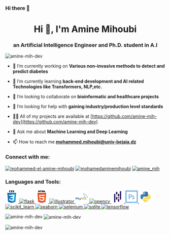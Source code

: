 ### Hi there 👋

<h1 align="center">Hi 👋, I'm Amine Mihoubi</h1>
<h3 align="center">an Artificial Intelligence Engineer and Ph.D. student in A.I</h3>

<p align="left"> <img src="https://komarev.com/ghpvc/?username=amine-mih-dev&label=Profile%20views&color=0e75b6&style=flat" alt="amine-mih-dev" /> </p>

- 🔭 I’m currently working on **Various non-invasive methods to detect and predict diabetes**

- 🌱 I’m currently learning **back-end development and AI related Technologies like Transformers, NLP,etc.**

- 👯 I’m looking to collaborate on **bioinformatic and healthcare projects**

- 🤝 I’m looking for help with **gaining industry/production level standards**

- 👨‍💻 All of my projects are available at [https://github.com/amine-mih-dev](https://github.com/amine-mih-dev)

- 💬 Ask me about **Machine Learning and Deep Learning**

- 📫 How to reach me **mohammed.mihoubi@univ-bejaia.dz**

<h3 align="left">Connect with me:</h3>
<p align="left">
<a href="https://linkedin.com/in/mohammed-el-amine-mihoubi" target="blank"><img align="center" src="https://raw.githubusercontent.com/rahuldkjain/github-profile-readme-generator/master/src/images/icons/Social/linked-in-alt.svg" alt="mohammed-el-amine-mihoubi" height="30" width="40" /></a>
<a href="https://kaggle.com/mohamedaminemihoubi" target="blank"><img align="center" src="https://raw.githubusercontent.com/rahuldkjain/github-profile-readme-generator/master/src/images/icons/Social/kaggle.svg" alt="mohamedaminemihoubi" height="30" width="40" /></a>
<a href="https://instagram.com/amine_mih" target="blank"><img align="center" src="https://raw.githubusercontent.com/rahuldkjain/github-profile-readme-generator/master/src/images/icons/Social/instagram.svg" alt="amine_mih" height="30" width="40" /></a>
</p>

<h3 align="left">Languages and Tools:</h3>
<p align="left"> <a href="https://www.w3schools.com/css/" target="_blank" rel="noreferrer"> <img src="https://raw.githubusercontent.com/devicons/devicon/master/icons/css3/css3-original-wordmark.svg" alt="css3" width="40" height="40"/> </a>  <a href="https://flask.palletsprojects.com/" target="_blank" rel="noreferrer"> <img src="https://www.vectorlogo.zone/logos/pocoo_flask/pocoo_flask-icon.svg" alt="flask" width="40" height="40"/> </a> <a href="https://www.w3.org/html/" target="_blank" rel="noreferrer"> <img src="https://raw.githubusercontent.com/devicons/devicon/master/icons/html5/html5-original-wordmark.svg" alt="html5" width="40" height="40"/> </a> <a href="https://www.adobe.com/in/products/illustrator.html" target="_blank" rel="noreferrer"> <img src="https://www.vectorlogo.zone/logos/adobe_illustrator/adobe_illustrator-icon.svg" alt="illustrator" width="40" height="40"/> </a> <a href="https://www.mysql.com/" target="_blank" rel="noreferrer"> <img src="https://raw.githubusercontent.com/devicons/devicon/master/icons/mysql/mysql-original-wordmark.svg" alt="mysql" width="40" height="40"/> </a> <a href="https://opencv.org/" target="_blank" rel="noreferrer"> <img src="https://www.vectorlogo.zone/logos/opencv/opencv-icon.svg" alt="opencv" width="40" height="40"/> </a> <a href="https://pandas.pydata.org/" target="_blank" rel="noreferrer"> <img src="https://raw.githubusercontent.com/devicons/devicon/2ae2a900d2f041da66e950e4d48052658d850630/icons/pandas/pandas-original.svg" alt="pandas" width="40" height="40"/> </a> <a href="https://www.photoshop.com/en" target="_blank" rel="noreferrer"> <img src="https://raw.githubusercontent.com/devicons/devicon/master/icons/photoshop/photoshop-line.svg" alt="photoshop" width="40" height="40"/> </a> <a href="https://www.python.org" target="_blank" rel="noreferrer"> <img src="https://raw.githubusercontent.com/devicons/devicon/master/icons/python/python-original.svg" alt="python" width="40" height="40"/> </a> <a href="https://scikit-learn.org/" target="_blank" rel="noreferrer"> <img src="https://upload.wikimedia.org/wikipedia/commons/0/05/Scikit_learn_logo_small.svg" alt="scikit_learn" width="40" height="40"/> </a> <a href="https://seaborn.pydata.org/" target="_blank" rel="noreferrer"> <img src="https://seaborn.pydata.org/_images/logo-mark-lightbg.svg" alt="seaborn" width="40" height="40"/> </a> <a href="https://www.selenium.dev" target="_blank" rel="noreferrer"> <img src="https://raw.githubusercontent.com/detain/svg-logos/780f25886640cef088af994181646db2f6b1a3f8/svg/selenium-logo.svg" alt="selenium" width="40" height="40"/> </a> <a href="https://www.sqlite.org/" target="_blank" rel="noreferrer"> <img src="https://www.vectorlogo.zone/logos/sqlite/sqlite-icon.svg" alt="sqlite" width="40" height="40"/> </a> <a href="https://www.tensorflow.org" target="_blank" rel="noreferrer"> <img src="https://www.vectorlogo.zone/logos/tensorflow/tensorflow-icon.svg" alt="tensorflow" width="40" height="40"/> </a> </p>

<p><img align="left" src="https://github-readme-stats.vercel.app/api/top-langs?username=amine-mih-dev&show_icons=true&locale=en&layout=compact" alt="amine-mih-dev" /></p>

<p>&nbsp;<img align="center" src="https://github-readme-stats.vercel.app/api?username=amine-mih-dev&show_icons=true&locale=en" alt="amine-mih-dev" /></p>

<p><img align="center" src="https://github-readme-streak-stats.herokuapp.com/?user=amine-mih-dev&" alt="amine-mih-dev" /></p>

